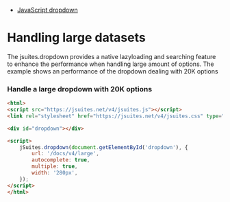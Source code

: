 * [JavaScript dropdown](/docs/v4/dropdown-and-autocomplete)

Handling large datasets
=======================

The jsuites.dropdown provides a native lazyloading and searching feature to enhance the performance when handling large amount of options. The example shows an performance of the dropdown dealing with 20K options

### Handle a large dropdown with 20K options

```html
<html>
<script src="https://jsuites.net/v4/jsuites.js"></script>
<link rel="stylesheet" href="https://jsuites.net/v4/jsuites.css" type="text/css" />

<div id="dropdown"></div>

<script>
    jSuites.dropdown(document.getElementById('dropdown'), {
        url: '/docs/v4/large',
        autocomplete: true,
        multiple: true,
        width: '280px',
    });
</script>
</html>
```


